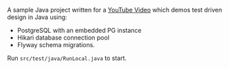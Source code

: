 A sample Java project written for a [YouTube Video](https://www.youtube.com/watch?v=duIM2wJqFPw) which demos test driven design in Java using:

* PostgreSQL with an embedded PG instance
* Hikari database connection pool
* Flyway schema migrations.

Run `src/test/java/RunLocal.java` to start.
